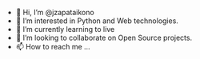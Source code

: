 - 👋 Hi, I’m @jzapataikono
- 👀 I’m interested in Python and Web technologies.
- 🌱 I’m currently learning to live
- 💞️ I’m looking to collaborate on Open Source projects. 
- 📫 How to reach me ... 

<!---
jzapataikono/jzapataikono is a ✨ special ✨ repository because its `README.md` (this file) appears on your GitHub profile.
You can click the Preview link to take a look at your changes.
--->
